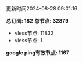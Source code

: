 更新时间2024-08-28 09:01:16

**总订阅: 182**
**总节点: 32879**
- vless节点: 11833
- vless节点: 1

**google ping有效节点: 1167**
